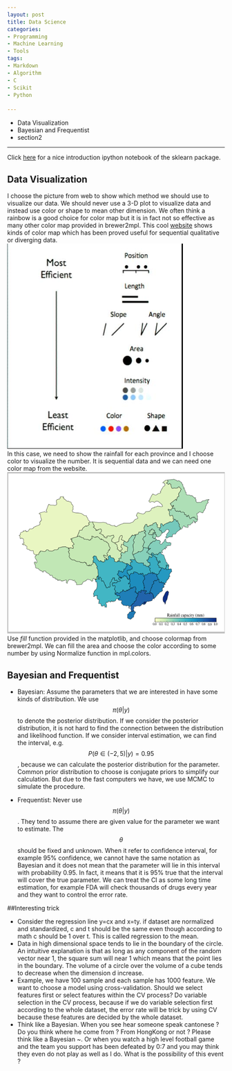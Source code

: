 ```yaml
---
layout: post
title: Data Science
categories:
- Programming
- Machine Learning
- Tools
tags:
- Markdown
- Algorithm
- C
- Scikit
- Python

---
```

* Data Visualization
* Bayesian and Frequentist
* section2

---

Click [here](https://github.com/jakevdp/sklearn_pycon2013) for a  nice introduction ipython notebook of the sklearn package.

## Data Visualization
I choose the picture from web to show which method we should use to visualize our data. We should never use a 3-D plot to visualize data and instead use color or shape to mean other dimension. We often think a rainbow is a good choice for color map but it is in fact not so effective as many other color map provided in brewer2mpl. This cool [website](http://colorbrewer2.org/) shows kinds of color map which has been proved useful for sequential qualitative or diverging data.  
![Visualization](/png/visualization.png?raw=true)  
In this case, we need to show the rainfall for each province and I choose color to visualize the number. It is sequential data and we can need one color map from the website.  
![RainFall](/png/2012RainFall.png?raw=true)
Use *fill* function provided in the matplotlib, and choose colormap from brewer2mpl. We can fill the area and choose the color according to some number by using Normalize function in mpl.colors.


## Bayesian and Frequentist
- Bayesian: Assume the parameters that we are interested in have some kinds of distribution. We use $$\pi(\theta \vert y)$$ to denote the posterior distribution. If we consider the posterior distribution, it is not hard to find the connection between the distribution and likelihood function. If we consider interval estimation, we can find the interval, e.g. $$P(\theta \in (-2,5) \vert y)=0.95$$, because we can calculate the posterior distribution for the parameter. Common prior distribution to choose is conjugate priors to simplify our calculation. But due to the fast computers we have, we use MCMC to simulate the procedure.

- Frequentist: Never use $$\pi(\theta \vert y)$$. They tend to assume there are given value for the parameter we want to estimate. The $$\theta$$ should be fixed and unknown. When it refer to confidence interval, for example 95% confidence, we cannot have the same notation as Bayesian and it does not mean that the parameter will lie in this interval with probability 0.95. In fact, it means that it is 95% true that the interval will cover the true parameter. We can treat the CI as some long time estimation, for example FDA will check thousands of drugs every year and they want to control the error rate.

##Interesting trick
- Consider the regression line y=cx and x=ty. if dataset are normalized and standardized, c and t should be the same even though according to math c should be 1 over t. This is called regression to the mean.
- Data in high dimensional space tends to lie in the boundary of the circle. An intuitive explanation is that as long as any component of the random vector near 1, the square sum will near 1 which means that the point lies in the boundary. The volume of a circle  over the volume of a cube tends to decrease when the dimension d increase.
- Example, we have 100 sample and each sample has 1000 feature. We want to choose a model using cross-validation. Should we select features first or select features within the CV process? Do variable selection in the CV process, because if we do variable selection first according to the whole dataset, the error rate will be trick by using CV because these features are decided by the whole dataset.
- Think like a Bayesian. When you see hear someone speak cantonese ? Do you think where he come from ?  From HongKong or not ? Please think like a Bayesian ~. Or when you watch a high level football game and the team you support has been defeated by 0:7 and you may think they even do not play as well as I do. What is the possibility of this event ?
